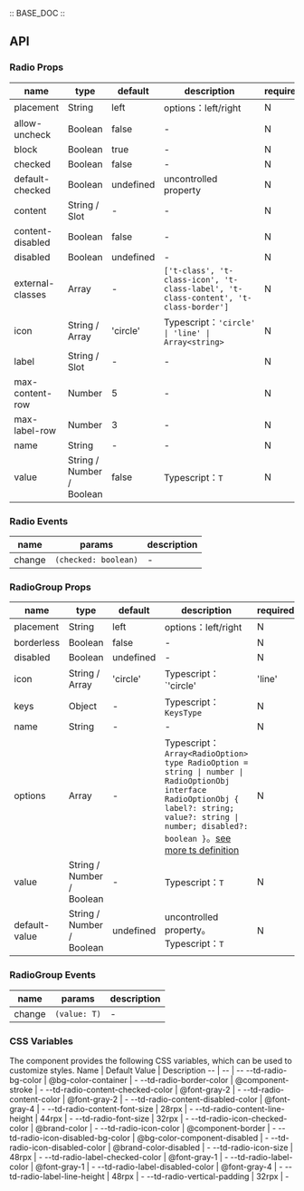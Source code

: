 :: BASE_DOC ::

## API

### Radio Props

 name             | type                      | default   | description                                                                         | required 
------------------|---------------------------|-----------|-------------------------------------------------------------------------------------|----------
 placement        | String                    | left      | options：left/right                                                                  | N        
 allow-uncheck    | Boolean                   | false     | \-                                                                                  | N        
 block            | Boolean                   | true      | \-                                                                                  | N        
 checked          | Boolean                   | false     | \-                                                                                  | N        
 default-checked  | Boolean                   | undefined | uncontrolled property                                                               | N        
 content          | String / Slot             | -         | \-                                                                                  | N        
 content-disabled | Boolean                   | false     | \-                                                                                  | N        
 disabled         | Boolean                   | undefined | \-                                                                                  | N        
 external-classes | Array                     | -         | `['t-class', 't-class-icon', 't-class-label', 't-class-content', 't-class-border']` | N        
 icon             | String / Array            | 'circle'  | Typescript：`'circle' \| 'line' \| Array<string>`                                    | N        
 label            | String / Slot             | -         | \-                                                                                  | N        
 max-content-row  | Number                    | 5         | \-                                                                                  | N        
 max-label-row    | Number                    | 3         | \-                                                                                  | N        
 name             | String                    | -         | \-                                                                                  | N        
 value            | String / Number / Boolean | false     | Typescript：`T`                                                                      | N        

### Radio Events

 name   | params               | description 
--------|----------------------|-------------
 change | `(checked: boolean)` | \-          

### RadioGroup Props

 name          | type                      | default   | description                                                                                                                                                                                                                                                                                       | required 
---------------|---------------------------|-----------|---------------------------------------------------------------------------------------------------------------------------------------------------------------------------------------------------------------------------------------------------------------------------------------------------|----------
 placement     | String                    | left      | options：left/right                                                                                                                                                                                                                                                                                | N        
 borderless    | Boolean                   | false     | \-                                                                                                                                                                                                                                                                                                | N        
 disabled      | Boolean                   | undefined | \-                                                                                                                                                                                                                                                                                                | N        
 icon          | String / Array            | 'circle'  | Typescript：`'circle'                                                                                                                                                                                                                                                                              | 'line'   | Array<string>` | N
 keys          | Object                    | -         | Typescript：`KeysType`                                                                                                                                                                                                                                                                             | N        
 name          | String                    | -         | \-                                                                                                                                                                                                                                                                                                | N        
 options       | Array                     | -         | Typescript：`Array<RadioOption>` `type RadioOption = string \| number \| RadioOptionObj` `interface RadioOptionObj { label?: string; value?: string \| number; disabled?: boolean }`。[see more ts definition](https://github.com/Tencent/tdesign-miniprogram/tree/develop/src/radio-group/type.ts) | N        
 value         | String / Number / Boolean | -         | Typescript：`T`                                                                                                                                                                                                                                                                                    | N        
 default-value | String / Number / Boolean | undefined | uncontrolled property。Typescript：`T`                                                                                                                                                                                                                                                              | N        

### RadioGroup Events

 name   | params       | description 
--------|--------------|-------------
 change | `(value: T)` | \-          

### CSS Variables

The component provides the following CSS variables, which can be used to customize styles.
Name | Default Value | Description
-- | -- | --
--td-radio-bg-color | @bg-color-container | -
--td-radio-border-color | @component-stroke | -
--td-radio-content-checked-color | @font-gray-2 | -
--td-radio-content-color | @font-gray-2 | -
--td-radio-content-disabled-color | @font-gray-4 | -
--td-radio-content-font-size | 28rpx | -
--td-radio-content-line-height | 44rpx | -
--td-radio-font-size | 32rpx | -
--td-radio-icon-checked-color | @brand-color | -
--td-radio-icon-color | @component-border | -
--td-radio-icon-disabled-bg-color | @bg-color-component-disabled | -
--td-radio-icon-disabled-color | @brand-color-disabled | -
--td-radio-icon-size | 48rpx | -
--td-radio-label-checked-color | @font-gray-1 | -
--td-radio-label-color | @font-gray-1 | -
--td-radio-label-disabled-color | @font-gray-4 | -
--td-radio-label-line-height | 48rpx | -
--td-radio-vertical-padding | 32rpx | - 
